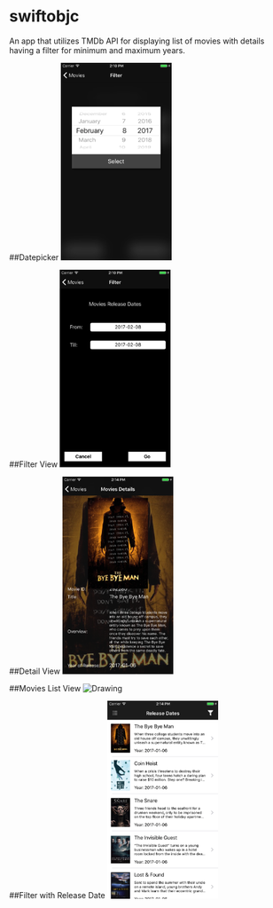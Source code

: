 # swiftobjc
An app that utilizes TMDb API for displaying list of movies with details having a filter for minimum and maximum years.

##Datepicker
<img src="./swiftobjc/screenshots/datepicker.png" alt="Drawing" style="width: 200px;"/>

##Filter View
<img src="./swiftobjc/screenshots/filter.png" alt="Drawing" style="width: 200px;"/>

##Detail View
<img src="./swiftobjc/screenshots/detailview.png" alt="Drawing" style="width: 200px;"/>

##Movies List View
<img src="./swiftobjc/screenshots/movielist.png" alt="Drawing" style="width: 200px;"/>

##Filter with Release Date
<img src="./swiftobjc/screenshots/releasedate.png" alt="Drawing" style="width: 200px;"/>
